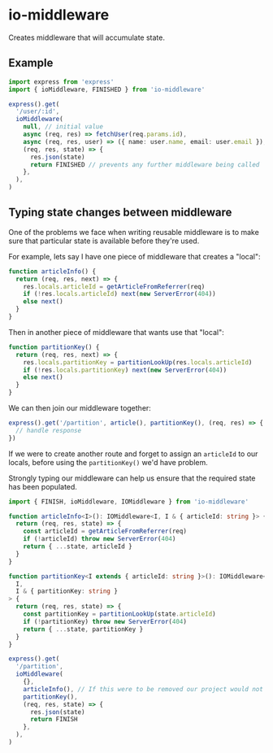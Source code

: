 # io-middleware

Creates middleware that will accumulate state.

## Example

```typescript
import express from 'express'
import { ioMiddleware, FINISHED } from 'io-middleware'

express().get(
  '/user/:id',
  ioMiddleware(
    null, // initial value
    async (req, res) => fetchUser(req.params.id),
    async (req, res, user) => ({ name: user.name, email: user.email }),
    (req, res, state) => {
      res.json(state)
      return FINISHED // prevents any further middleware being called
    },
  ),
)
```

## Typing state changes between middleware

One of the problems we face when writing reusable middleware is to make sure that particular state is available before they're used.

For example, lets say I have one piece of middleware that creates a "local":

```typescript
function articleInfo() {
  return (req, res, next) => {
    res.locals.articleId = getArticleFromReferrer(req)
    if (!res.locals.articleId) next(new ServerError(404))
    else next()
  }
}
```

Then in another piece of middleware that wants use that "local":

```typescript
function partitionKey() {
  return (req, res, next) => {
    res.locals.partitionKey = partitionLookUp(res.locals.articleId)
    if (!res.locals.partitionKey) next(new ServerError(404))
    else next()
  }
}
```

We can then join our middleware together:

```typescript
express().get('/partition', article(), partitionKey(), (req, res) => {
  // handle response
})
```

If we were to create another route and forget to assign an `articleId` to our locals, before using the `partitionKey()` we'd have problem.

Strongly typing our middleware can help us ensure that the required state has been populated.

```typescript
import { FINISH, ioMiddleware, IOMiddleware } from 'io-middleware'

function articleInfo<I>(): IOMiddleware<I, I & { articleId: string }> {
  return (req, res, state) => {
    const articleId = getArticleFromReferrer(req)
    if (!articleId) throw new ServerError(404)
    return { ...state, articleId }
  }
}

function partitionKey<I extends { articleId: string }>(): IOMiddleware<
  I,
  I & { partitionKey: string }
> {
  return (req, res, state) => {
    const partitionKey = partitionLookUp(state.articleId)
    if (!partitionKey) throw new ServerError(404)
    return { ...state, partitionKey }
  }
}

express().get(
  '/partition',
  ioMiddleware(
    {},
    articleInfo(), // If this were to be removed our project would not compile
    partitionKey(),
    (req, res, state) => {
      res.json(state)
      return FINISH
    },
  ),
)
```
